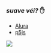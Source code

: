 ### _suave véi?_ ✋
- [Alura](https://www.alura.com.br)
- [p5js](https://editor.p5js.org/)

![](https://www.google.com/url?sa=i&url=https%3A%2F%2Fcloudinary.com%2Fblog%2Fevolution_of_img_gif_without_the_gif&psig=AOvVaw2uAPxl4pYiae1GyNhRRfkK&ust=1685722148373000&source=images&cd=vfe&ved=0CBEQjRxqFwoTCICy9cG6ov8CFQAAAAAdAAAAABAD)
